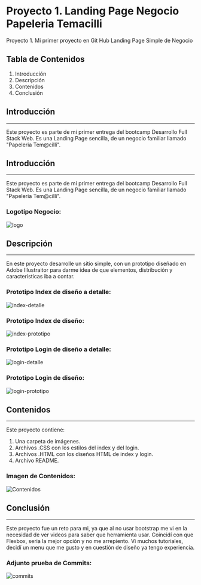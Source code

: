 # Proyecto 1. Landing Page Negocio Papeleria Temacilli
 Proyecto 1. Mi primer proyecto en Git Hub Landing Page Simple de Negocio

## Tabla de Contenidos
1. Introducción
2. Descripción
3. Contenidos
4. Conclusión

## Introducción
***
Este proyecto es parte de mi primer entrega del bootcamp Desarrollo Full Stack Web.
Es una Landing Page sencilla, de un negocio familiar llamado "Papeleria Tem@cilli".

## Introducción
***
Este proyecto es parte de mi primer entrega del bootcamp Desarrollo Full Stack Web.
Es una Landing Page sencilla, de un negocio familiar llamado "Papeleria Tem@cilli".
### Logotipo Negocio:
![logo](https://user-images.githubusercontent.com/111624621/191636749-269eea48-8549-46d5-b7b4-ec4df0aca834.png)

## Descripción
***
En este  proyecto desarrolle un sitio simple, con un prototipo diseñado en Adobe Illustraitor para darme idea de que elementos, distribución y caracteristicas iba a contar.
### Prototipo Index de diseño a detalle:
![index-detalle](https://user-images.githubusercontent.com/111624621/191643015-d96c6642-9d12-451b-bd6f-60a98065a06a.png)

### Prototipo Index de diseño:
![index-prototipo](https://user-images.githubusercontent.com/111624621/191643019-edfa2b02-76dd-48c4-8846-e81dbe115e8d.png)

### Prototipo Login de diseño a detalle:
![login-detalle](https://user-images.githubusercontent.com/111624621/191643123-0f678508-8607-4906-999d-3ce12059bf1a.png)

### Prototipo Login de diseño:
![login-prototipo](https://user-images.githubusercontent.com/111624621/191643126-de74b1fa-81b3-4698-a33a-b78df7a65eb2.png)

## Contenidos
***
Este proyecto contiene:
1. Una carpeta de imágenes.
2. Archivos .CSS con los estilos del index y del login.
3. Archivos .HTML con los diseños HTML de index y login.
4. Archivo README.

### Imagen de Contenidos:
![Contenidos](https://user-images.githubusercontent.com/111624621/191643657-005f7d96-5265-4362-beab-40ead2026714.png)

## Conclusión
***
Este proyecto fue un reto para mi, ya que al no usar bootstrap me vi en la necesidad de ver videos para saber que herramienta usar. Coincidí con que Flexbox, seria la mejor opción y no me arrepiento. Vi muchos tutoriales, decidí un menu que me gusto y en cuestión de diseño ya tengo experiencia. 

### Adjunto prueba de Commits:
![commits](https://user-images.githubusercontent.com/111624621/191644097-cc43564b-0e07-4100-b1dd-cecda97c68b6.png)


